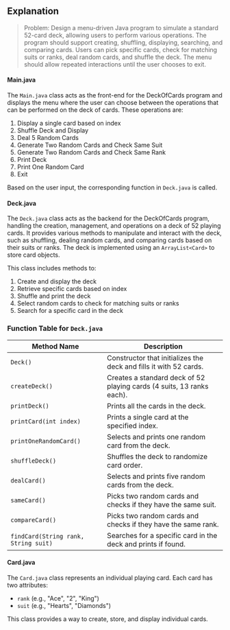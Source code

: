 ## Explanation

> Problem: Design a menu-driven Java program to simulate a standard 52-card deck, allowing users to perform various operations. The program should support creating, shuffling, displaying, searching, and comparing cards. Users can pick specific cards, check for matching suits or ranks, deal random cards, and shuffle the deck. The menu should allow repeated interactions until the user chooses to exit.


#### Main.java
The `Main.java` class acts as the front-end for the DeckOfCards program and displays the menu where the user can choose between the operations that can be performed on the deck of cards. These operations are:
1. Display a single card based on index
2. Shuffle Deck and Display
3. Deal 5 Random Cards
4. Generate Two Random Cards and Check Same Suit
5. Generate Two Random Cards and Check Same Rank
6. Print Deck
7. Print One Random Card
8. Exit

Based on the user input, the corresponding function in `Deck.java` is called.


#### Deck.java
The `Deck.java` class acts as the backend for the DeckOfCards program, handling the creation, management, and operations on a deck of 52 playing cards. It provides various methods to manipulate and interact with the deck, such as shuffling, dealing random cards, and comparing cards based on their suits or ranks. The deck is implemented using an `ArrayList<Card>` to store card objects.

This class includes methods to:
1. Create and display the deck
2. Retrieve specific cards based on index
3. Shuffle and print the deck
4. Select random cards to check for matching suits or ranks
5. Search for a specific card in the deck

### **Function Table for `Deck.java`**
| **Method Name**        | **Description** |
|------------------------|----------------|
| `Deck()`              | Constructor that initializes the deck and fills it with 52 cards. |
| `createDeck()`        | Creates a standard deck of 52 playing cards (4 suits, 13 ranks each). |
| `printDeck()`         | Prints all the cards in the deck. |
| `printCard(int index)` | Prints a single card at the specified index. |
| `printOneRandomCard()` | Selects and prints one random card from the deck. |
| `shuffleDeck()`       | Shuffles the deck to randomize card order. |
| `dealCard()`          | Selects and prints five random cards from the deck. |
| `sameCard()`         | Picks two random cards and checks if they have the same suit. |
| `compareCard()`      | Picks two random cards and checks if they have the same rank. |
| `findCard(String rank, String suit)` | Searches for a specific card in the deck and prints if found. |


#### Card.java
The `Card.java` class represents an individual playing card. Each card has two attributes:  
- `rank` (e.g., "Ace", "2", "King")  
- `suit` (e.g., "Hearts", "Diamonds")

This class provides a way to create, store, and display individual cards.

